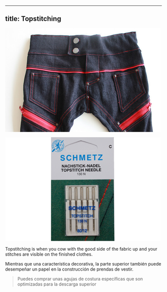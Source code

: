 ***

## title: Topstitching

![He usado un montón de cantos en un hilo rojo contraste en estos vaqueros para mi dios Akki](topstitching.jpg)

![Pulsando agujas de Schmetz](topstitch-needles.jpg)

Topstitching is when you cow with the good side of the fabric up and your stitches are visible on the finished clothes.

Mientras que una característica decorativa, la parte superior también puede desempeñar un papel en la construcción de prendas de vestir.

> Puedes comprar unas agujas de costura específicas que son optimizadas para la descarga superior
